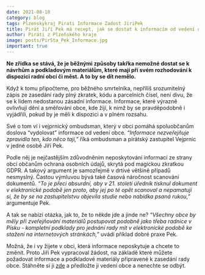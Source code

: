 ```yaml
---
date: 2021-08-10
category: blog
tags: Plzenskykraj Pirati Informace Zadost JiriPek
title: Pirát Jiří Pek má recept, jak se dostat k informacím od vedení obce
author: Piráti z Plzeňského kraje
image: posts/PirSta_Pek_Informace.jpg
important: true
---
```


**Ne zřídka se stává, že je běžnými způsoby takřka nemožné dostat se k návrhům a podkladovým materiálům, které mají při svém rozhodování k dispozici radní obcí či měst. A to by se dít nemělo.**

Když k tomu připočteme, pro běžného smrtelníka, nepříliš srozumitelný zápis ze zasedání rady plný zkratek, kódu a parcelních čísel, není divu, že se k lidem nedostanou zásadní informace. Informace, které výrazně ovlivňují dění a směřování obce, kde žijí, k nimž by se pravděpodobně i vyjádřili, pokud by je měli k dispozici a v plném rozsahu.

Své o tom ví i vejprnický ombudsman, který v obci pomáhá spoluobčanům doslova “vydolovat” informace od vedení obce. *“Informace nezveřejňuje zpravidla ten, kdo něco tají,”* říká ombudsman a pirátský zastupitel Vejprnic v jedné osobě Jiří Pek.

Podle něj je nejčastějším zdůvodněním neposkytování informací ze strany obcí občanům ochrana osobních údajů, skrytá pod magickou zkratkou GDPR. A takový argument je samozřejmě v drtivé většině případů nesmyslný. Častou výmluvou bývá také časová náročnost scanování dokumentů. *“To je přeci absurdní, aby v 21. století úředník tisknul dokument v elektronické podobě jen proto, aby jej po té opět scanoval a nepamatuji si, že by se na zastupitelstvu objevila studie nebo nabídka psaná rukou,”* argumentuje Pek.

A tak se nabízí otázka, jak to, že to někde jde a jinde ne? *“Všechny obce by měly při zveřejňování materiálů postupovat podobně jako třeba radnice v Písku - kompletní podklady pro jednání rady mít v elektronické podobě ke stažení na internetových stránkách,”* uvádí příklad dobré praxe Pek.

Možná, že i vy žijete v obci, která informace neposkytuje a chcete to změnit. Proto Jiří Pek vypracoval žádost, na základě které můžete požadovat informace a podkladové materiály připravené k zasedání rady obce. Stáhněte si ji [zde](plzensky.pirati.cz/download/zadost_o_pristup_k_usneseni_z_rady_obce.pdf) a předložte ji vedení obce a nenechte se odbýt.
